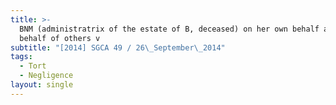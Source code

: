 ```yaml
---
title: >-
  BNM (administratrix of the estate of B, deceased) on her own behalf and on
  behalf of others v
subtitle: "[2014] SGCA 49 / 26\_September\_2014"
tags:
  - Tort
  - Negligence
layout: single
---
```


